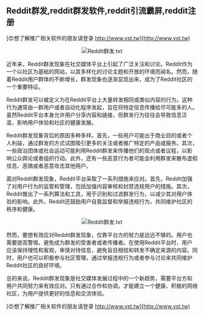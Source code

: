 ## **Reddit群发,reddit群发软件,reddit引流霸屏,reddit注册**

[😍想了解推广相关软件的朋友请登录 http://www.vst.tw](http://www.vst.tw)

 <center><img src="https://vst.tw/MP4/tuiguang/png/0.png" alt="Reddit群发.txt"></center>

近年来，Reddit群发现象在社交媒体平台上引起了广泛关注和讨论。Reddit作为一个以社区为基础的网站，以其多样化的讨论主题和开放的环境而闻名。然而，随着Reddit用户群体的不断增长，群发现象也逐渐显现出来，成为了Reddit社区的一个重要特征。

Reddit群发可以被定义为在Reddit平台上大量转发相同或类似内容的行为。这种行为通常由一群用户或者自动化程序发起，旨在将特定信息传播给尽可能多的人。虽然Reddit平台本身允许用户分享内容和链接，但群发行为往往会导致信息泛滥，影响用户体验和社区的健康发展。

Reddit群发现象背后的原因多种多样。首先，一些用户可能出于商业目的或者个人利益，通过群发的方式试图吸引更多的关注或者推广特定的产品或服务。其次，一些政治团体或社会运动可能利用Reddit群发来传播他们的观点或者议程，以影响公众舆论或者组织行动。此外，还有一些恶意行为者可能会利用群发来散布虚假信息、恶搞或者恶意攻击其他用户。

面对Reddit群发现象，Reddit平台采取了一系列措施来应对。首先，Reddit加强了对用户行为的监管和管理，包括加强内容审核和封禁违规用户的措施。其次，Reddit推出了一系列算法和工具，用于识别和过滤群发行为，以减少其对用户体验的影响。此外，Reddit还鼓励用户自我监督和举报违规行为，共同维护社区的秩序和健康。

 <center><img src="https://vst.tw/MP4/tuiguang/png/7.png" alt="Reddit群发.txt"></center>

然而，要想有效应对Reddit群发现象，仅靠平台方的努力是远远不够的。用户也需要提高警惕，避免成为群发的受害者或者传播者。在使用Reddit平台时，用户应该保持理性和客观，审慎对待信息，避免盲目相信和转发不确定来源的内容。同时，用户也可以积极参与社区管理，通过举报违规行为或者参与讨论来共同维护Reddit社区的良好环境。

总的来说，Reddit群发现象是社交媒体发展过程中的一个新趋势，需要平台方和用户共同努力来有效应对。只有通过合作和协调，才能建立一个健康、积极的网络社区，为用户提供更好的信息和交流体验。

[😍想了解推广相关软件的朋友请登录 http://www.vst.tw](http://www.vst.tw)



